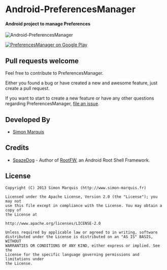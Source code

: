 # Android-PreferencesManager

#### Android project to manage Preferences

![Android-PreferencesManager](https://raw.github.com/SimonMarquis/Android-PreferencesManager/master/Resources/Feature%20graphic%20-%20resized.png "Android-PreferencesManager") 

<a href="http://play.google.com/store/apps/details?id=#">
  <img alt="PreferencesManager on Google Play" src="http://developer.android.com/images/brand/en_generic_rgb_wo_60.png" />
</a>


## Pull requests welcome

Feel free to contribute to PreferencesManager.

Either you found a bug or have created a new and awesome feature, just create a pull request.

If you want to start to create a new feature or have any other questions regarding PreferencesManager, [file an issue](https://github.com/SimonMarquis/Android-PreferencesManager/issues/new).



## Developed By

* [Simon Marquis][1]

## Credits

 * [SpazeDog][2] - Author of [RootFW][3], an Android Root Shell Framework.

## License

	Copyright (C) 2013 Simon Marquis (http://www.simon-marquis.fr)
	
	Licensed under the Apache License, Version 2.0 (the "License"); you may not
	use this file except in compliance with the License. You may obtain a copy of
	the License at
	
	http://www.apache.org/licenses/LICENSE-2.0
	
	Unless required by applicable law or agreed to in writing, software
	distributed under the License is distributed on an "AS IS" BASIS, WITHOUT
	WARRANTIES OR CONDITIONS OF ANY KIND, either express or implied. See the
	License for the specific language governing permissions and limitations under
	the License.


 [1]: http://www.simon-marquis.fr
 [2]: https://github.com/SpazeDog
 [3]: https://github.com/SpazeDog/rootfw
